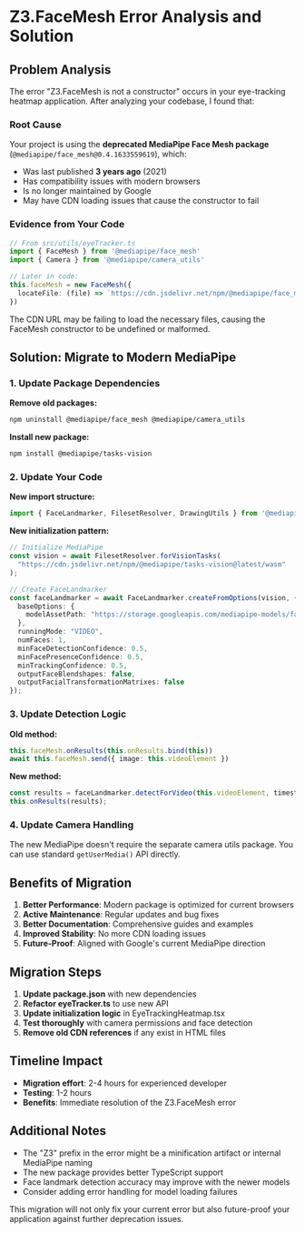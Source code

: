 # Z3.FaceMesh Error Analysis and Solution

## Problem Analysis

The error "Z3.FaceMesh is not a constructor" occurs in your eye-tracking heatmap application. After analyzing your codebase, I found that:

### Root Cause
Your project is using the **deprecated MediaPipe Face Mesh package** (`@mediapipe/face_mesh@0.4.1633559619`), which:
- Was last published **3 years ago** (2021)
- Has compatibility issues with modern browsers
- Is no longer maintained by Google
- May have CDN loading issues that cause the constructor to fail

### Evidence from Your Code
```typescript
// From src/utils/eyeTracker.ts
import { FaceMesh } from '@mediapipe/face_mesh'
import { Camera } from '@mediapipe/camera_utils'

// Later in code:
this.faceMesh = new FaceMesh({
  locateFile: (file) => `https://cdn.jsdelivr.net/npm/@mediapipe/face_mesh/${file}`
})
```

The CDN URL may be failing to load the necessary files, causing the FaceMesh constructor to be undefined or malformed.

## Solution: Migrate to Modern MediaPipe

### 1. Update Package Dependencies

**Remove old packages:**
```bash
npm uninstall @mediapipe/face_mesh @mediapipe/camera_utils
```

**Install new package:**
```bash
npm install @mediapipe/tasks-vision
```

### 2. Update Your Code

**New import structure:**
```typescript
import { FaceLandmarker, FilesetResolver, DrawingUtils } from '@mediapipe/tasks-vision'
```

**New initialization pattern:**
```typescript
// Initialize MediaPipe
const vision = await FilesetResolver.forVisionTasks(
  "https://cdn.jsdelivr.net/npm/@mediapipe/tasks-vision@latest/wasm"
);

// Create FaceLandmarker
const faceLandmarker = await FaceLandmarker.createFromOptions(vision, {
  baseOptions: {
    modelAssetPath: "https://storage.googleapis.com/mediapipe-models/face_landmarker/face_landmarker/float16/1/face_landmarker.task"
  },
  runningMode: "VIDEO",
  numFaces: 1,
  minFaceDetectionConfidence: 0.5,
  minFacePresenceConfidence: 0.5,
  minTrackingConfidence: 0.5,
  outputFaceBlendshapes: false,
  outputFacialTransformationMatrixes: false
});
```

### 3. Update Detection Logic

**Old method:**
```typescript
this.faceMesh.onResults(this.onResults.bind(this))
await this.faceMesh.send({ image: this.videoElement })
```

**New method:**
```typescript
const results = faceLandmarker.detectForVideo(this.videoElement, timestamp);
this.onResults(results);
```

### 4. Update Camera Handling

The new MediaPipe doesn't require the separate camera utils package. You can use standard `getUserMedia()` API directly.

## Benefits of Migration

1. **Better Performance**: Modern package is optimized for current browsers
2. **Active Maintenance**: Regular updates and bug fixes
3. **Better Documentation**: Comprehensive guides and examples
4. **Improved Stability**: No more CDN loading issues
5. **Future-Proof**: Aligned with Google's current MediaPipe direction

## Migration Steps

1. **Update package.json** with new dependencies
2. **Refactor eyeTracker.ts** to use new API
3. **Update initialization logic** in EyeTrackingHeatmap.tsx
4. **Test thoroughly** with camera permissions and face detection
5. **Remove old CDN references** if any exist in HTML files

## Timeline Impact

- **Migration effort**: 2-4 hours for experienced developer
- **Testing**: 1-2 hours
- **Benefits**: Immediate resolution of the Z3.FaceMesh error

## Additional Notes

- The "Z3" prefix in the error might be a minification artifact or internal MediaPipe naming
- The new package provides better TypeScript support
- Face landmark detection accuracy may improve with the newer models
- Consider adding error handling for model loading failures

This migration will not only fix your current error but also future-proof your application against further deprecation issues.